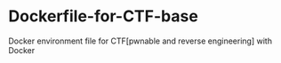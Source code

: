 # Dockerfile-for-CTF-base
Docker environment file for CTF[pwnable and reverse engineering] with Docker
